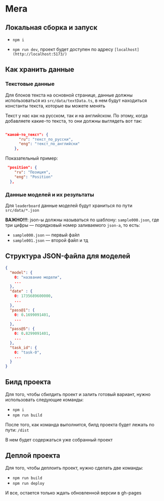 # Mera

## Локальная сборка и запуск

- `npm i`

- `npm run dev`, проект будет доступен по адресу `[localhost](http://localhost:5173/)`


## Как хранить данные

### Текстовые данные 

Для блоков текста на основной странице, данные должны использоваться из `src/data/textData.ts`, в нем будут находиться константы текста, которые вы можете менять

Текст у нас как на русском, так и на английском. По этому, когда добавляете какие-то текста, то они должны выглядеть вот так:

```json

"какой-то_текст": {
      "ru": "текст_по_русски",
      "eng": "текст_по_английски"
    },
```

Показательный пример:

```json
 "position": {
    "ru": "Позиция",
    "eng": "Position"
  }, 
```

### Данные моделей и их результаты

Для `leaderboard` данные моделей будут храниться по пути `src/data/*.json`

**ВАЖНО!!!**: json-ы должны называться по шаблону: `sample000.json`, где три цифры — порядковый номер заливаемого `json-a`, то есть:

- `sample000.json` — первый файл
- `sample001.json` — второй файл
и тд


## Структура JSON-файла для моделей

```JSON
{
  "model": {
    0: "название модели",
    ...
  },
  "date" : {
    0: 1735689600000,
    ...
  },
  "pass@1": {
    0: 0.1699091401,
    ...
  },
  "pass@5": {
    0: 0.8299091401,
    ...
  },
  "task_id": {
    0: "task-0",
    ...
  }  
}
```

## Билд проекта

Для того, чтобы сбилдить проект и залить готовый вариант, нужно использовать следующие команды:

- `npm i`
- `npm run build`

После того, как команда выполнится, билд проекта будет лежать по пути: `/dist`

В нем будет содержаться уже собранный проект

## Деплой проекта

Для того, чтобы деплоить проект, нужно сделать две команды:

- `npm run build`
- `npm run deploy`

И все, остается только ждать обновленной версии в gh-pages